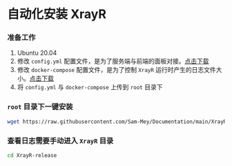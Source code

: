 # 自动化安装 XrayR

### 准备工作

1. Ubuntu 20.04
2. 修改 `config.yml` 配置文件，是为了服务端与前端的面板对接。[点击下载](https://raw.githubusercontent.com/Sam-Mey/Documentation/main/XrayR/config.yml)
3. 修改 `docker-compose` 配置文件，是为了控制 `XrayR` 运行时产生的日志文件大小。[点击下载](https://github.com/Sam-Mey/Documentation/blob/main/XrayR/docker-compose.yml)
4. 将 `config.yml` 与 `docker-compose` 上传到 `root` 目录下

### `root` 目录下一键安装
```bash
wget https://raw.githubusercontent.com/Sam-Mey/Documentation/main/XrayR/install_XrayR.sh && chmod +x install_XrayR.sh && ./install_XrayR.sh
```

### 查看日志需要手动进入 `XrayR` 目录
```bash
cd XrayR-release
```
